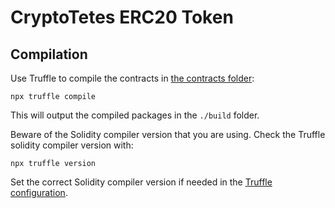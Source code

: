 # CryptoTetes ERC20 Token

## Compilation
Use Truffle to compile the contracts in [the contracts folder](./contracts):
```
npx truffle compile
```
This will output the compiled packages in the `./build` folder.

Beware of the Solidity compiler version that you are using.
Check the Truffle solidity compiler version with:
```
npx truffle version
```
Set the correct Solidity compiler version if needed in the [Truffle configuration](./truffle-config.js).